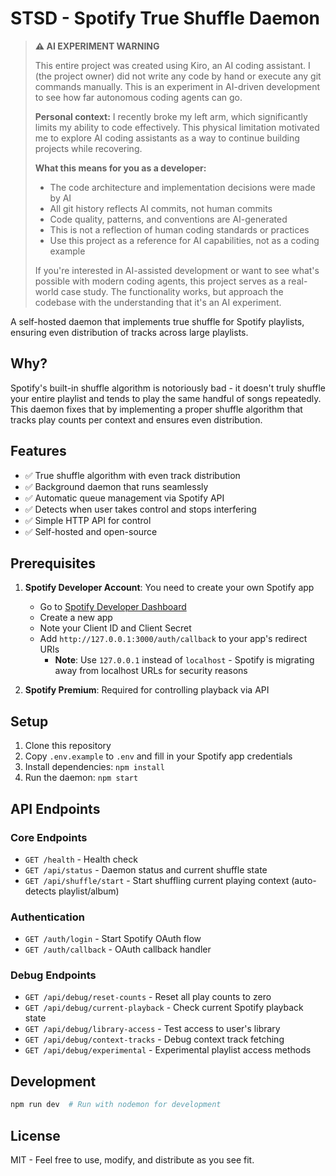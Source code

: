 # STSD - Spotify True Shuffle Daemon

> **⚠️ AI EXPERIMENT WARNING**
> 
> This entire project was created using Kiro, an AI coding assistant. I (the project owner) did not write any code by hand or execute any git commands manually. This is an experiment in AI-driven development to see how far autonomous coding agents can go.
> 
> **Personal context:** I recently broke my left arm, which significantly limits my ability to code effectively. This physical limitation motivated me to explore AI coding assistants as a way to continue building projects while recovering.
> 
> **What this means for you as a developer:**
> - The code architecture and implementation decisions were made by AI
> - All git history reflects AI commits, not human commits
> - Code quality, patterns, and conventions are AI-generated
> - This is not a reflection of human coding standards or practices
> - Use this project as a reference for AI capabilities, not as a coding example
> 
> If you're interested in AI-assisted development or want to see what's possible with modern coding agents, this project serves as a real-world case study. The functionality works, but approach the codebase with the understanding that it's an AI experiment.

A self-hosted daemon that implements true shuffle for Spotify playlists, ensuring even distribution of tracks across large playlists.

## Why?

Spotify's built-in shuffle algorithm is notoriously bad - it doesn't truly shuffle your entire playlist and tends to play the same handful of songs repeatedly. This daemon fixes that by implementing a proper shuffle algorithm that tracks play counts per context and ensures even distribution.

## Features

- ✅ True shuffle algorithm with even track distribution
- ✅ Background daemon that runs seamlessly
- ✅ Automatic queue management via Spotify API
- ✅ Detects when user takes control and stops interfering
- ✅ Simple HTTP API for control
- ✅ Self-hosted and open-source


## Prerequisites

1. **Spotify Developer Account**: You need to create your own Spotify app
   - Go to [Spotify Developer Dashboard](https://developer.spotify.com/dashboard)
   - Create a new app
   - Note your Client ID and Client Secret
   - Add `http://127.0.0.1:3000/auth/callback` to your app's redirect URIs
     - **Note**: Use `127.0.0.1` instead of `localhost` - Spotify is migrating away from localhost URLs for security reasons

2. **Spotify Premium**: Required for controlling playback via API

## Setup

1. Clone this repository
2. Copy `.env.example` to `.env` and fill in your Spotify app credentials
3. Install dependencies: `npm install`
4. Run the daemon: `npm start`



## API Endpoints

### Core Endpoints
- `GET /health` - Health check
- `GET /api/status` - Daemon status and current shuffle state
- `GET /api/shuffle/start` - Start shuffling current playing context (auto-detects playlist/album)

### Authentication
- `GET /auth/login` - Start Spotify OAuth flow
- `GET /auth/callback` - OAuth callback handler

### Debug Endpoints
- `GET /api/debug/reset-counts` - Reset all play counts to zero
- `GET /api/debug/current-playback` - Check current Spotify playback state
- `GET /api/debug/library-access` - Test access to user's library
- `GET /api/debug/context-tracks` - Debug context track fetching
- `GET /api/debug/experimental` - Experimental playlist access methods

## Development

```bash
npm run dev  # Run with nodemon for development
```

## License

MIT - Feel free to use, modify, and distribute as you see fit.